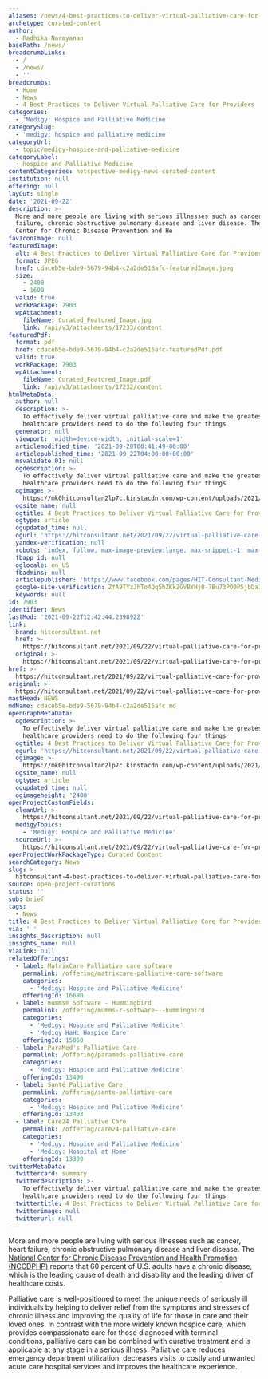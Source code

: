 ```yaml
---
aliases: /news/4-best-practices-to-deliver-virtual-palliative-care-for-providers
archetype: curated-content
author:
  - Radhika Narayanan
basePath: /news/
breadcrumbLinks:
  - /
  - /news/
  - ''
breadcrumbs:
  - Home
  - News
  - 4 Best Practices to Deliver Virtual Palliative Care for Providers
categories:
  - 'Medigy: Hospice and Palliative Medicine'
categorySlug:
  - 'medigy: hospice and palliative medicine'
categoryUrl:
  - topic/medigy-hospice-and-palliative-medicine
categoryLabel:
  - Hospice and Palliative Medicine
contentCategories: netspective-medigy-news-curated-content
institution: null
offering: null
layOut: single
date: '2021-09-22'
description: >-
  More and more people are living with serious illnesses such as cancer, heart
  failure, chronic obstructive pulmonary disease and liver disease. The National
  Center for Chronic Disease Prevention and He
favIconImage: null
featuredImage:
  alt: 4 Best Practices to Deliver Virtual Palliative Care for Providers
  format: JPEG
  href: cdaceb5e-bde9-5679-94b4-c2a2de516afc-featuredImage.jpeg
  size:
    - 2400
    - 1600
  valid: true
  workPackage: 7903
  wpAttachment:
    fileName: Curated_Featured_Image.jpg
    link: /api/v3/attachments/17233/content
featuredPdf:
  format: pdf
  href: cdaceb5e-bde9-5679-94b4-c2a2de516afc-featuredPdf.pdf
  valid: true
  workPackage: 7903
  wpAttachment:
    fileName: Curated_Featured_Image.pdf
    link: /api/v3/attachments/17232/content
htmlMetaData:
  author: null
  description: >-
    To effectively deliver virtual palliative care and make the greatest impact,
    healthcare providers need to do the following four things
  generator: null
  viewport: 'width=device-width, initial-scale=1'
  articlemodified_time: '2021-09-20T00:41:49+00:00'
  articlepublished_time: '2021-09-22T04:00:00+00:00'
  msvalidate.01: null
  ogdescription: >-
    To effectively deliver virtual palliative care and make the greatest impact,
    healthcare providers need to do the following four things
  ogimage: >-
    https://mk0hitconsultan2lp7c.kinstacdn.com/wp-content/uploads/2021/09/Michael_Fratkin_Image.jpg
  ogsite_name: null
  ogtitle: 4 Best Practices to Deliver Virtual Palliative Care for Providers
  ogtype: article
  ogupdated_time: null
  ogurl: 'https://hitconsultant.net/2021/09/22/virtual-palliative-care-for-providers/'
  yandex-verification: null
  robots: 'index, follow, max-image-preview:large, max-snippet:-1, max-video-preview:-1'
  fbapp_id: null
  oglocale: en_US
  fbadmins: null
  articlepublisher: 'https://www.facebook.com/pages/HIT-Consultant-Media/302199219847409'
  google-site-verification: ZfA9TYzJhTo4Qq5hZKk2GVBYHj0-7Bu73PO0P5jbDaI
  keywords: null
id: 7903
identifier: News
lastMod: '2021-09-22T12:42:44.239892Z'
link:
  brand: hitconsultant.net
  href: >-
    https://hitconsultant.net/2021/09/22/virtual-palliative-care-for-providers/#.YUskIrhKhPY
  original: >-
    https://hitconsultant.net/2021/09/22/virtual-palliative-care-for-providers/#.YUskIrhKhPY
href: >-
  https://hitconsultant.net/2021/09/22/virtual-palliative-care-for-providers/#.YUskIrhKhPY
original: >-
  https://hitconsultant.net/2021/09/22/virtual-palliative-care-for-providers/#.YUskIrhKhPY
mastHead: NEWS
mdName: cdaceb5e-bde9-5679-94b4-c2a2de516afc.md
openGraphMetaData:
  ogdescription: >-
    To effectively deliver virtual palliative care and make the greatest impact,
    healthcare providers need to do the following four things
  ogtitle: 4 Best Practices to Deliver Virtual Palliative Care for Providers
  ogurl: 'https://hitconsultant.net/2021/09/22/virtual-palliative-care-for-providers/'
  ogimage: >-
    https://mk0hitconsultan2lp7c.kinstacdn.com/wp-content/uploads/2021/09/Michael_Fratkin_Image.jpg
  ogsite_name: null
  ogtype: article
  ogupdated_time: null
  ogimageheight: '2400'
openProjectCustomFields:
  cleanUrl: >-
    https://hitconsultant.net/2021/09/22/virtual-palliative-care-for-providers/#.YUskIrhKhPY
  medigyTopics:
    - 'Medigy: Hospice and Palliative Medicine'
  sourceUrl: >-
    https://hitconsultant.net/2021/09/22/virtual-palliative-care-for-providers/#.YUskIrhKhPY
openProjectWorkPackageType: Curated Content
searchCategory: News
slug: >-
  hitconsultant-4-best-practices-to-deliver-virtual-palliative-care-for-providers
source: open-project-curations
status: ''
sub: brief
tags:
  - News
title: 4 Best Practices to Deliver Virtual Palliative Care for Providers
via: ' '
insights_description: null
insights_name: null
viaLink: null
relatedOfferings:
  - label: MatrixCare Palliative care software
    permalink: /offering/matrixcare-palliative-care-software
    categories:
      - 'Medigy: Hospice and Palliative Medicine'
    offeringId: 16690
  - label: mumms® Software - Hummingbird
    permalink: /offering/mumms-r-software---hummingbird
    categories:
      - 'Medigy: Hospice and Palliative Medicine'
      - 'Medigy HaH: Hospice Care'
    offeringId: 15050
  - label: ParaMed's Palliative Care
    permalink: /offering/parameds-palliative-care
    categories:
      - 'Medigy: Hospice and Palliative Medicine'
    offeringId: 13496
  - label: Santé Palliative Care
    permalink: /offering/sante-palliative-care
    categories:
      - 'Medigy: Hospice and Palliative Medicine'
    offeringId: 13403
  - label: Care24 Palliative Care
    permalink: /offering/care24-palliative-care
    categories:
      - 'Medigy: Hospice and Palliative Medicine'
      - 'Medigy: Hospital at Home'
    offeringId: 13390
twitterMetaData:
  twittercard: summary
  twitterdescription: >-
    To effectively deliver virtual palliative care and make the greatest impact,
    healthcare providers need to do the following four things
  twittertitle: 4 Best Practices to Deliver Virtual Palliative Care for Providers
  twitterimage: null
  twitterurl: null
---
```

<p>More and more people are living with serious illnesses such as cancer, heart failure, chronic obstructive pulmonary disease and liver disease. The <a href="https://www.cdc.gov/chronicdisease/resources/infographic/chronic-diseases.htm">National Center for Chronic Disease Prevention and Health Promotion (NCCDPHP)</a> reports that 60 percent of U.S. adults have a chronic disease, which is the leading cause of death and disability and the leading driver of healthcare costs.</p><p>Palliative care is well-positioned to meet the unique needs of seriously ill individuals by helping to deliver relief from the symptoms and stresses of chronic illness and improving the quality of life for those in care and their loved ones. In contrast with the more widely known hospice care, which provides compassionate care for those diagnosed with terminal conditions,&nbsp;palliative care&nbsp;can be combined with curative treatment and is applicable&nbsp;at&nbsp;any stage in a serious illness. Palliative care reduces emergency department utilization, decreases visits to costly and unwanted acute care hospital services and improves the healthcare experience.</p>